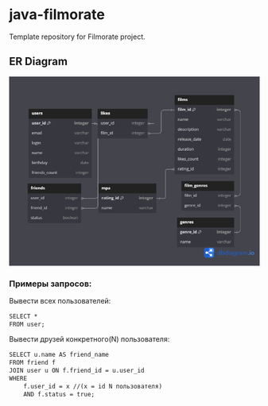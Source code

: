 # java-filmorate
Template repository for Filmorate project.

## ER Diagram
![Diagram](Diagram.png)

### Примеры запросов:
Вывести всех пользователей:
```
SELECT *
FROM user;
```
Вывести друзей конкретного(N) пользователя:
```
SELECT u.name AS friend_name
FROM friend f
JOIN user u ON f.friend_id = u.user_id
WHERE
    f.user_id = x //(х = id N пользователя)
    AND f.status = true;
```
